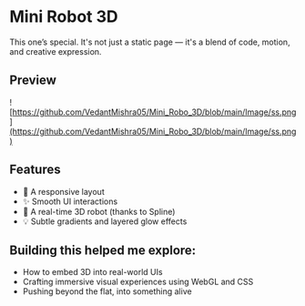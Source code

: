 # Mini Robot 3D 
This one’s special. It's not just a static page — it's a blend of code, motion, and creative expression.

## Preview
![https://github.com/VedantMishra05/Mini_Robo_3D/blob/main/Image/ss.png](https://github.com/VedantMishra05/Mini_Robo_3D/blob/main/Image/ss.png)

## Features
- 🦾 A responsive layout
- ✨ Smooth UI interactions
- 🤖 A real-time 3D robot (thanks to Spline)
- 💡 Subtle gradients and layered glow effects

## Building this helped me explore:
- How to embed 3D into real-world UIs
- Crafting immersive visual experiences using WebGL and CSS
- Pushing beyond the flat, into something alive
